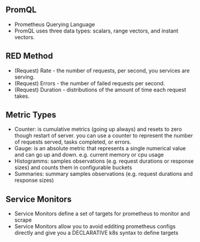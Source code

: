 ## PromQL
- Prometheus Querying Language
- PromQL uses three data types: scalars, range vectors, and instant vectors.

## RED Method
- (Request) Rate - the number of requests, per second, you services are serving.
- (Request) Errors - the number of failed requests per second.
- (Request) Duration - distributions of the amount of time each request takes.

## Metric Types
- Counter: is cumulative metrics (going up always) and resets to zero though restart of server. you can use a counter to represent the number of requests served, tasks completed, or errors.
- Gauge: is an absolute metric that represents a single numerical value and can go up and down. e.g. current memory or cpu usage
- Histogramms: samples observations (e.g. request durations or response sizes) and counts them in configurable buckets
- Summaries: summary samples observations (e.g. request durations and response sizes)

## Service Monitors

- Service Monitors define a set of targets for prometheus to monitor and scrape
- Service Monitors allow you to avoid edditing prometheus configs directly and give you a DECLARATIVE k8s syntax to define targets



